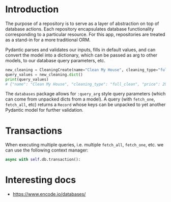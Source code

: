 # Introduction

The purpose of a repository is to serve as a layer of abstraction on top of database actions.
Each repository encapsulates database functionality corresponding to a particular resource.
For this app, repositories are treated as a stand-in for a more traditional ORM.

Pydantic parses and validates our inputs, fills in default values, and can convert the model into a dictionary,
which can be passed as arg to other models, to our database query parameters, etc.

```python
new_cleaning = CleaningCreate(name="Clean My House", cleaning_type="full_clean", price="29.99")
query_values = new_cleaning.dict()
print(query_values)
# {"name": "Clean My House", "cleaning_type": "full_clean", "price": 29.99, "description": None}
```

The ``databases`` package allows for ``:query_arg`` style query parameters (which can come from unpacked dicts from a model).
A query (with ``fetch_one``, ``fetch_all``, etc) returns a ``Record`` whose keys can be unpacked to yet another Pydantic model for further validation.

# Transactions

When executing multiple queries, i.e. multiple ``fetch_all``, ``fetch_one``, etc. we can use the following context manager:
```python
async with self.db.transaction():
```

# Interesting docs

- https://www.encode.io/databases/
